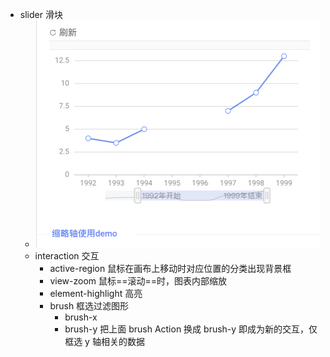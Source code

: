 - slider 滑块
	- ![image.png](../assets/image_1661780299302_0.png)
	- interaction  交互
		- active-region  鼠标在画布上移动时对应位置的分类出现背景框
		- view-zoom  鼠标==滚动==时，图表内部缩放
		- element-highlight 高亮
		- brush  框选过滤图形
			- brush-x
			- brush-y  把上面 brush Action 换成 brush-y 即成为新的交互，仅框选 y 轴相关的数据
